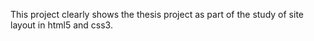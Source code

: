 This project clearly shows the thesis project as part of the study of site layout in html5 and css3.

